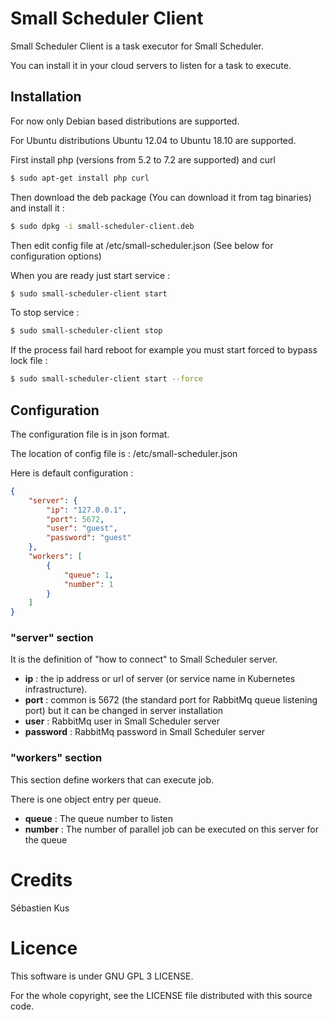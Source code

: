 # Small Scheduler Client

Small Scheduler Client is a task executor for Small Scheduler.

You can install it in your cloud servers to listen for a task to execute.

## Installation

For now only Debian based distributions are supported.

For Ubuntu distributions Ubuntu 12.04 to Ubuntu 18.10 are supported.

First install php (versions from 5.2 to 7.2 are supported) and curl
``` bash
$ sudo apt-get install php curl
```

Then download the deb package (You can download it from tag binaries) and install it :
``` bash
$ sudo dpkg -i small-scheduler-client.deb
```

Then edit config file at /etc/small-scheduler.json (See below for configuration options)

When you are ready just start service :
``` bash
$ sudo small-scheduler-client start
```

To stop service :
``` bash
$ sudo small-scheduler-client stop
```

If the process fail hard reboot for example you must start forced to bypass lock file :
``` bash
$ sudo small-scheduler-client start --force
```

## Configuration

The configuration file is in json format.

The location of config file is : /etc/small-scheduler.json

Here is default configuration :
``` json
{
    "server": {
        "ip": "127.0.0.1",
        "port": 5672,
        "user": "guest",
        "password": "guest"
    },
    "workers": [
        {
            "queue": 1,
            "number": 1
        }
    ]
}
```

### "server" section

It is the definition of "how to connect" to Small Scheduler server.

- **ip** : the ip address or url of server (or service name in Kubernetes infrastructure).
- **port** : common is 5672 (the standard port for RabbitMq queue listening port) but it can be changed in server installation
- **user** : RabbitMq user in Small Scheduler server
- **password** : RabbitMq password in Small Scheduler server

### "workers" section

This section define workers that can execute job.

There is one object entry per queue.

- **queue** : The queue number to listen
- **number** : The number of parallel job can be executed on this server for the queue

# Credits
Sébastien Kus

# Licence
This software is under GNU GPL 3 LICENSE.

For the whole copyright, see the LICENSE file distributed with this source code.